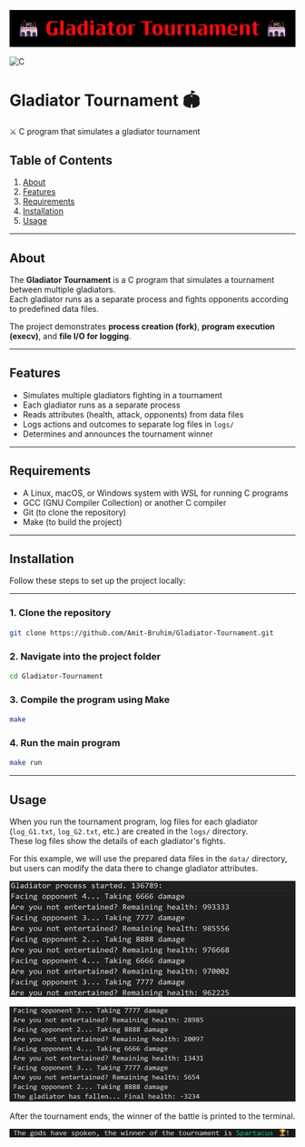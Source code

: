 
![Banner](images/banner.png)

![C](https://img.shields.io/badge/language-C-blue)

# Gladiator Tournament 🏟️  

⚔️ C program that simulates a gladiator tournament

## Table of Contents  

1. [About](#about)  
2. [Features](#features)  
3. [Requirements](#requirements)  
4. [Installation](#installation)  
5. [Usage](#usage)  

---

## About

The **Gladiator Tournament** is a C program that simulates a tournament between multiple gladiators.  
Each gladiator runs as a separate process and fights opponents according to predefined data files.  

The project demonstrates **process creation (fork)**, **program execution (execv)**, and **file I/O for logging**.

---

## Features

- Simulates multiple gladiators fighting in a tournament  
- Each gladiator runs as a separate process  
- Reads attributes (health, attack, opponents) from data files  
- Logs actions and outcomes to separate log files in `logs/`  
- Determines and announces the tournament winner

---

## Requirements

- A Linux, macOS, or Windows system with WSL for running C programs  
- GCC (GNU Compiler Collection) or another C compiler  
- Git (to clone the repository)  
- Make (to build the project)

---

## Installation
Follow these steps to set up the project locally:

---

### 1. Clone the repository
```bash
git clone https://github.com/Amit-Bruhim/Gladiator-Tournament.git
```
### 2. Navigate into the project folder
```bash
cd Gladiator-Tournament
```

### 3. Compile the program using Make
```bash
make
```

### 4. Run the main program
```bash
make run
```

---

## Usage

When you run the tournament program, log files for each gladiator (`log_G1.txt`, `log_G2.txt`, etc.) are created in the `logs/` directory.  
These log files show the details of each gladiator's fights.  

For this example, we will use the prepared data files in the `data/` directory, but users can modify the data there to change gladiator attributes.  

![Example log screenshot](images/example_log1.png)  

![Example log screenshot](images/example_log2.png)  

After the tournament ends, the winner of the battle is printed to the terminal.  

![Example terminal screenshot](images/example_terminal.png)  



